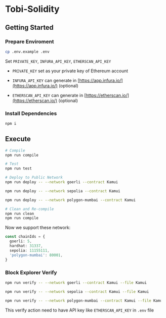 # Tobi-Solidity

## Getting Started

### Prepare Enviroment

```bash
cp .env.example .env
```

Set `PRIVATE_KEY`, `INFURA_API_KEY`, `ETHERSCAN_API_KEY`

- `PRIVATE_KEY` set as your private key of Ethereum account

- `INFURA_API_KEY` can generate in [https://app.infura.io/](https://app.infura.io/) (optional)

- `ETHERSCAN_API_KEY` can generate in [https://etherscan.io/](https://etherscan.io/) (optional)

### Install Dependencies

```bash
npm i
```

## Execute
 
```bash
# Compile
npm run compile
```

```bash
# Test
npm run test
```

```bash
# Deploy to Public Network
npm run deploy -- --network goerli --contract Kamui

npm run deploy -- --network sepolia --contract Kamui

npm run deploy -- --network polygon-mumbai --contract Kamui
```

```bash
# Clean and Re-compile
npm run clean
npm run compile
```


Now we support these network:

```ts
const chainIds = {
  goerli: 5,
  hardhat: 31337,
  sepolia: 11155111,
  'polygon-mumbai': 80001,
}
```

### Block Explorer Verify

```bash
npm run verify -- --network goerli --contract Kamui --file Kamui

npm run verify -- --network sepolia --contract Kamui --file Kamui

npm run verify -- --network polygon-mumbai --contract Kamui --file Kamui
```

This verify action need to have API key like `ETHERSCAN_API_KEY` in `.env` file
